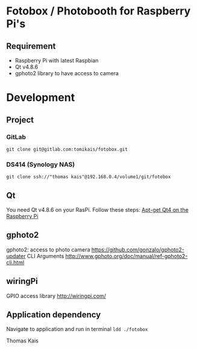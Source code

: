 # Fotobox / Photobooth for Raspberry Pi's
## Requirement
* Raspberry Pi with latest Raspbian
* Qt v4.8.6
* gphoto2 library to have access to camera

# Development
## Project
###  GitLab
`git clone git@gitlab.com:tomikais/fotobox.git`

### DS414 (Synology NAS)
`git clone ssh://"thomas kais"@192.168.0.4/volume1/git/fotobox`

## Qt
You need Qt v4.8.6 on your RasPi. Follow these steps: [Apt-get Qt4 on the Raspberry Pi](https://wiki.qt.io/Apt-get_Qt4_on_the_Raspberry_Pi)

## gphoto2
gphoto2: access to photo camera
https://github.com/gonzalo/gphoto2-updater
CLI Arguments
http://www.gphoto.org/doc/manual/ref-gphoto2-cli.html

## wiringPi
 GPIO access library
http://wiringpi.com/


## Application dependency
Navigate to application and run in terminal
`ldd ./fotobox`

Thomas Kais

